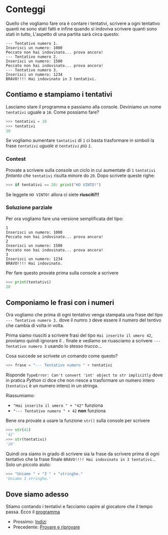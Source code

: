 # Conteggi

Quello che vogliamo fare ora è contare i tentativi, scrivere a ogni tentativo quanti ne sono stati fatti e infine
quando si indoviva scrivere quanti sono stati in tutto, L'aspetto di una partita sarà circa questo:

    --- Tentativo numero 1.
    Inserisci un numero: 1000
    Peccato non hai indovinato... prova ancora!
    --- Tentativo numero 2.
    Inserisci un numero: 1500
    Peccato non hai indovinato... prova ancora!
    --- Tentativo numero 3.
    Inserisci un numero: 1234
    BRAVO!!!! Hai indovinato in 3 tentativi.

## Contiamo e stampiamo i tentativi

Lasciamo stare il programma e passiamo alla console. Deviniamo un nome `tentativi` uguale a `10`. Come possiamo fare?

```python
>>> tentativi = 10
>>> tentativi
10
```

Se vogliamo aumentare `tantativi` di `1` ci basta trasformare in simboli la frase *`tentativi` uguale a `tentativi` più
`1`*.

### Contest

Provate a scrivere sulla console un ciclo in cui aumentate di `1` `tentativi` *fintanto che* `tentativi` risulta minore
do `20`. Dopo scrivete queste righe:

```python
>>> if tentativi == 20: print("HO VINTO!")
```

Se leggete `HO VINTO!` allora ci siete **riusciti!!!**

### Soluzione parziale

Per ora vogliamo fare una versione semplificata del tipo:

    1
    Inserisci un numero: 1000
    Peccato non hai indovinato... prova ancora!
    2
    Inserisci un numero: 1500
    Peccato non hai indovinato... prova ancora!
    3
    Inserisci un numero: 1234
    BRAVO!!!! Hai indovinato.

Per fare questo provate prima sulla console a scrivere
```python
>>> print(tentativi)
20
```

## Componiamo le frasi con i numeri

Ora vogliamo che prima di ogni tentativo venga stampata una frase del tipo `--- Tentativo numero 3.` dove il numro `3`
deve essere il numero del tentivo che cambia di volta in volta.

Prima siamo riusciti a scrivere frasi del tipo `Hai inserito il umero 42`, proviamo quindi ignorare il `.` finale e 
vediamo se riuasciamo a scrivere `--- Tentativo numero 3` usando lo stesso *trucco*...

Cosa succede se scrivete un comando come questo?

```python
>>> frase = "--- Tentativo numero " + tentativi
```

Risponde `TypeError: Can't convert 'int' object to str implicitly` dove in pratica *Python* ci dice che non riesce
a trasformare un numero intero (`tentativi` è un numero intero) in un stringa.

Riassumiamo:

* `"Hai inserito il umero " + "42"` funziona
* `"--- Tentativo numero " + 42` **non** funziona

Bene ora provate a usare la funzione `str()` sulla console per scrivere
```python
>>> str(42)
'42'
>>> str(tentativi)
'20'
```

Quindi ora siamo in grado di scrivere sia la frase da scrivere prima di ogni tentativo che la frase finale
`BRAVO!!!! Hai indovinato in 3 tentativi.`. Solo un piccolo aiuto:

```python
>>> "Uniamo " + "3 " + "stringhe."
'Uniamo 3 stringhe.'
```

## Dove siamo adesso

Stiamo contando i tentativi e facciamo capire al giocatore che il tempo passa. Ecco il [programma](conteggi.py)

* Prossimo: [Indizi](indizi.md)
* Precedente: [Provare e riprovare](ciclo.md)
 